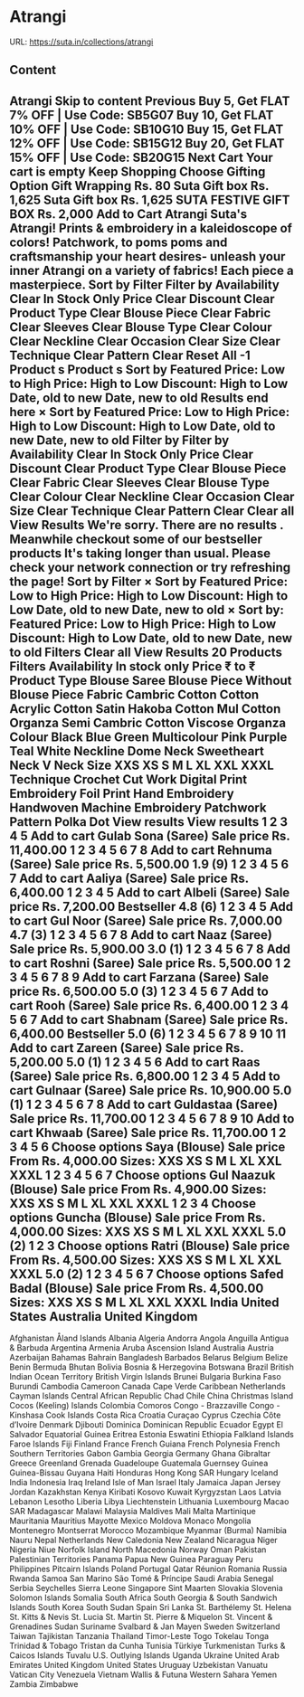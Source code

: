 # Atrangi

URL: https://suta.in/collections/atrangi

## Content

Atrangi
Skip to content
Previous
Buy 5, Get FLAT 7% OFF | Use Code: SB5G07
Buy 10, Get FLAT 10% OFF | Use Code: SB10G10
Buy 15, Get FLAT 12% OFF | Use Code: SB15G12
Buy 20, Get FLAT 15% OFF | Use Code: SB20G15
Next
Cart
Your cart is empty
Keep Shopping
Choose Gifting Option
Gift Wrapping
Rs. 80
Suta Gift box
Rs. 1,625
Suta Gift box
Rs. 1,625
SUTA FESTIVE GIFT BOX
Rs. 2,000
Add to Cart
Atrangi
Suta's Atrangi! Prints & embroidery in a kaleidoscope of colors! Patchwork, to poms poms and craftsmanship your heart desires- unleash your inner Atrangi on a variety of fabrics! Each piece a masterpiece.
Sort by
Filter
Filter by
Availability
Clear
In Stock Only
Price
Clear
Discount
Clear
Product Type
Clear
Blouse Piece
Clear
Fabric
Clear
Sleeves
Clear
Blouse Type
Clear
Colour
Clear
Neckline
Clear
Occasion
Clear
Size
Clear
Technique
Clear
Pattern
Clear
Reset All
-1
Product
s
Product
s
Sort by
Featured
Price: Low to High
Price: High to Low
Discount: High to Low
Date, old to new
Date, new to old
Results end here
×
Sort by
Featured
Price: Low to High
Price: High to Low
Discount: High to Low
Date, old to new
Date, new to old
Filter by
Filter by
Availability
Clear
In Stock Only
Price
Clear
Discount
Clear
Product Type
Clear
Blouse Piece
Clear
Fabric
Clear
Sleeves
Clear
Blouse Type
Clear
Colour
Clear
Neckline
Clear
Occasion
Clear
Size
Clear
Technique
Clear
Pattern
Clear
Clear all
View Results
We're sorry. There are no results
.
Meanwhile checkout some of our bestseller products
It's taking longer than usual. Please check your network connection or try refreshing the page!
Sort by
Filter
×
Sort by
Featured
Price: Low to High
Price: High to Low
Discount: High to Low
Date, old to new
Date, new to old
×
Sort by:
Featured
Price: Low to High
Price: High to Low
Discount: High to Low
Date, old to new
Date, new to old
Filters
Clear all
View Results
20 Products
Filters
Availability
In stock only
Price
₹
to
₹
Product Type
Blouse
Saree
Blouse Piece
Without Blouse Piece
Fabric
Cambric
Cotton
Cotton Acrylic
Cotton Satin
Hakoba Cotton
Mul Cotton
Organza
Semi Cambric Cotton
Viscose Organza
Colour
Black
Blue
Green
Multicolour
Pink
Purple
Teal
White
Neckline
Dome Neck
Sweetheart Neck
V Neck
Size
XXS
XS
S
M
L
XL
XXL
XXXL
Technique
Crochet
Cut Work
Digital Print
Embroidery
Foil Print
Hand Embroidery
Handwoven
Machine Embroidery
Patchwork
Pattern
Polka Dot
View results
View results
1
2
3
4
5
Add to cart
Gulab Sona (Saree)
Sale price
Rs. 11,400.00
1
2
3
4
5
6
7
8
Add to cart
Rehnuma (Saree)
Sale price
Rs. 5,500.00
1.9
(9)
1
2
3
4
5
6
7
Add to cart
Aaliya (Saree)
Sale price
Rs. 6,400.00
1
2
3
4
5
Add to cart
Albeli (Saree)
Sale price
Rs. 7,200.00
Bestseller
4.8
(6)
1
2
3
4
5
Add to cart
Gul Noor (Saree)
Sale price
Rs. 7,000.00
4.7
(3)
1
2
3
4
5
6
7
8
Add to cart
Naaz (Saree)
Sale price
Rs. 5,900.00
3.0
(1)
1
2
3
4
5
6
7
8
Add to cart
Roshni (Saree)
Sale price
Rs. 5,500.00
1
2
3
4
5
6
7
8
9
Add to cart
Farzana (Saree)
Sale price
Rs. 6,500.00
5.0
(3)
1
2
3
4
5
6
7
Add to cart
Rooh (Saree)
Sale price
Rs. 6,400.00
1
2
3
4
5
6
7
Add to cart
Shabnam (Saree)
Sale price
Rs. 6,400.00
Bestseller
5.0
(6)
1
2
3
4
5
6
7
8
9
10
11
Add to cart
Zareen (Saree)
Sale price
Rs. 5,200.00
5.0
(1)
1
2
3
4
5
6
Add to cart
Raas (Saree)
Sale price
Rs. 6,800.00
1
2
3
4
5
Add to cart
Gulnaar (Saree)
Sale price
Rs. 10,900.00
5.0
(1)
1
2
3
4
5
6
7
8
Add to cart
Guldastaa (Saree)
Sale price
Rs. 11,700.00
1
2
3
4
5
6
7
8
9
10
Add to cart
Khwaab (Saree)
Sale price
Rs. 11,700.00
1
2
3
4
5
6
Choose options
Saya (Blouse)
Sale price
From Rs. 4,000.00
Sizes:
XXS
XS
S
M
L
XL
XXL
XXXL
1
2
3
4
5
6
7
Choose options
Gul Naazuk (Blouse)
Sale price
From Rs. 4,900.00
Sizes:
XXS
XS
S
M
L
XL
XXL
XXXL
1
2
3
4
Choose options
Guncha (Blouse)
Sale price
From Rs. 4,000.00
Sizes:
XXS
XS
S
M
L
XL
XXL
XXXL
5.0
(2)
1
2
3
Choose options
Ratri (Blouse)
Sale price
From Rs. 4,500.00
Sizes:
XXS
XS
S
M
L
XL
XXL
XXXL
5.0
(2)
1
2
3
4
5
6
7
Choose options
Safed Badal (Blouse)
Sale price
From Rs. 4,500.00
Sizes:
XXS
XS
S
M
L
XL
XXL
XXXL
India
United States
Australia
United Kingdom
---
Afghanistan
Åland Islands
Albania
Algeria
Andorra
Angola
Anguilla
Antigua & Barbuda
Argentina
Armenia
Aruba
Ascension Island
Australia
Austria
Azerbaijan
Bahamas
Bahrain
Bangladesh
Barbados
Belarus
Belgium
Belize
Benin
Bermuda
Bhutan
Bolivia
Bosnia & Herzegovina
Botswana
Brazil
British Indian Ocean Territory
British Virgin Islands
Brunei
Bulgaria
Burkina Faso
Burundi
Cambodia
Cameroon
Canada
Cape Verde
Caribbean Netherlands
Cayman Islands
Central African Republic
Chad
Chile
China
Christmas Island
Cocos (Keeling) Islands
Colombia
Comoros
Congo - Brazzaville
Congo - Kinshasa
Cook Islands
Costa Rica
Croatia
Curaçao
Cyprus
Czechia
Côte d’Ivoire
Denmark
Djibouti
Dominica
Dominican Republic
Ecuador
Egypt
El Salvador
Equatorial Guinea
Eritrea
Estonia
Eswatini
Ethiopia
Falkland Islands
Faroe Islands
Fiji
Finland
France
French Guiana
French Polynesia
French Southern Territories
Gabon
Gambia
Georgia
Germany
Ghana
Gibraltar
Greece
Greenland
Grenada
Guadeloupe
Guatemala
Guernsey
Guinea
Guinea-Bissau
Guyana
Haiti
Honduras
Hong Kong SAR
Hungary
Iceland
India
Indonesia
Iraq
Ireland
Isle of Man
Israel
Italy
Jamaica
Japan
Jersey
Jordan
Kazakhstan
Kenya
Kiribati
Kosovo
Kuwait
Kyrgyzstan
Laos
Latvia
Lebanon
Lesotho
Liberia
Libya
Liechtenstein
Lithuania
Luxembourg
Macao SAR
Madagascar
Malawi
Malaysia
Maldives
Mali
Malta
Martinique
Mauritania
Mauritius
Mayotte
Mexico
Moldova
Monaco
Mongolia
Montenegro
Montserrat
Morocco
Mozambique
Myanmar (Burma)
Namibia
Nauru
Nepal
Netherlands
New Caledonia
New Zealand
Nicaragua
Niger
Nigeria
Niue
Norfolk Island
North Macedonia
Norway
Oman
Pakistan
Palestinian Territories
Panama
Papua New Guinea
Paraguay
Peru
Philippines
Pitcairn Islands
Poland
Portugal
Qatar
Réunion
Romania
Russia
Rwanda
Samoa
San Marino
São Tomé & Príncipe
Saudi Arabia
Senegal
Serbia
Seychelles
Sierra Leone
Singapore
Sint Maarten
Slovakia
Slovenia
Solomon Islands
Somalia
South Africa
South Georgia & South Sandwich Islands
South Korea
South Sudan
Spain
Sri Lanka
St. Barthélemy
St. Helena
St. Kitts & Nevis
St. Lucia
St. Martin
St. Pierre & Miquelon
St. Vincent & Grenadines
Sudan
Suriname
Svalbard & Jan Mayen
Sweden
Switzerland
Taiwan
Tajikistan
Tanzania
Thailand
Timor-Leste
Togo
Tokelau
Tonga
Trinidad & Tobago
Tristan da Cunha
Tunisia
Türkiye
Turkmenistan
Turks & Caicos Islands
Tuvalu
U.S. Outlying Islands
Uganda
Ukraine
United Arab Emirates
United Kingdom
United States
Uruguay
Uzbekistan
Vanuatu
Vatican City
Venezuela
Vietnam
Wallis & Futuna
Western Sahara
Yemen
Zambia
Zimbabwe